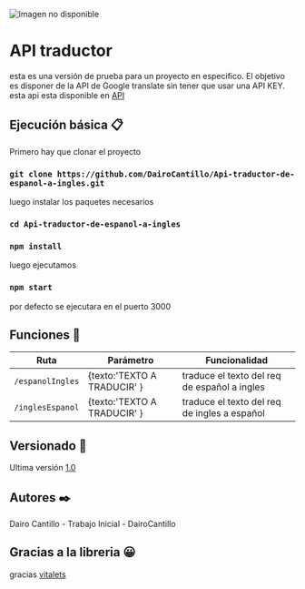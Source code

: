 ![Imagen no disponible](https://fiverr-res.cloudinary.com/images/t_main1,q_auto,f_auto,q_auto,f_auto/gigs/120701247/original/4a8c583dafd784002e4642088d661b32c3823e98/translate-your-art-text-from-french-english.jpg "API traductor")

# API traductor 

esta es una versión de prueba para un proyecto en especifico. El objetivo es disponer de la API de Google translate sin tener que usar una API KEY.
esta api esta disponible en [API](https://traductorbaseestoen.herokuapp.com/)

## Ejecución básica :clipboard:

Primero hay que clonar el proyecto

### []()`git clone https://github.com/DairoCantillo/Api-traductor-de-espanol-a-ingles.git`

luego instalar los paquetes necesarios

### []() `cd Api-traductor-de-espanol-a-ingles`

### []() `npm install`

luego ejecutamos

### []() `npm start`

por defecto se ejecutara en el puerto 3000

## Funciones :pushpin:

| Ruta             | Parámetro                   | Funcionalidad                                |
| ---------------- | --------------------------- | -------------------------------------------- |
| `/espanolIngles` | {texto:'TEXTO A TRADUCIR' } | traduce el texto del req de español a ingles |
| `/inglesEspanol` | {texto:'TEXTO A TRADUCIR' } | traduce el texto del req de ingles a español |

## Versionado :bookmark_tabs:

Ultima versión [1.0](https://github.com/DairoCantillo/Api-traductor-de-espanol-a-ingles/releases)

## Autores :black_nib:

Dairo Cantillo - Trabajo Inicial - DairoCantillo

## Gracias a la libreria :grinning:

gracias [vitalets](https://www.npmjs.com/~vitalets)
